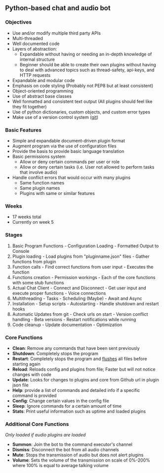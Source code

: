 ## Python-based chat and audio bot ##

### Objectives ###
  -	Use and/or modify multiple third party APIs
  -	Multi-threaded
  - Well documented code
  -	Layers of abstraction:
    - Expandable without having or needing an in-depth knowledge of internal structure
    - Beginner should be able to create their own plugins without having to deal with advanced topics such as thread-safety, api-keys, and HTTP requests
  - Expandable and modular code
  - Emphasis on code styling (Probably not PEP8 but at least consistent)
  - Object-oriented programming
  - Use of abstract base classes
  - Well formatted and consistent text output (All plugins should feel like they fit together)
  - Use of python dictionaries, custom objects, and custom error types
  - Make use of a version control system ([git](https://en.wikipedia.org/wiki/Git))

### Basic Features ###
  - Simple and expandable document-driven plugin format
  -	Augment program via the use of configuration files
  -	Provide the basis to provide basic language translation
  - Basic permissions system
    - Allow or deny certain commands per user or role
    - Allow or deny certain tasks (i.e. User not allowed to perform tasks that involve audio)
  - Handle conflict errors that would occur with many plugins
    - Same function names
    - Same plugin names
    - Plugins with same or similar features
    
### Weeks ###
  - 17 weeks total
  - Currently on week 5

### Stages ###
  1. Basic Program Functions
    - Configuration Loading
    - Formatted Output to Console
  1. Plugin loading
    - Load plugins from "pluginname.json" files
    - Gather functions from plugin
  1. Function calls
    - Find correct functions from user input
    - Executes the function
  1. Functions creation
    - Permission workings
    - Each of the core functions with some stub functions
  1. Actual Chat Client
    - Connect and Disconnect
    - Get user input and execute proper functions
    - Voice connections
  1. Multithreading
    - Tasks
    - Scheduling (Maybe)
    - Await and Async
  1. Installation
    - Setup scripts
    - Autostarting
    - Handle shutdown and restart hooks
  1. Automatic Updates from git
    - Check urls on start
    - Version conflict handling
    - Beta versions
    - Restart notifications while running
  1. Code cleanup
    - Update documentation
    - Optimization

### Core Functions ###
  -	**Clean**: Remove any commands that have been sent previously
  -	**Shutdown**: Completely stops the program
  - **Restart**: Completely stops the program and [flushes](https://blog.petrzemek.net/2014/03/23/restarting-a-python-script-within-itself/) all files before starting again
  - **Reload**: Reloads config and plugins from file; Faster but will not notice changes with code
  - **Update**: Looks for changes to plugins and core from Github url in plugin json file
  - **Help**: provide a list of commands and detailed info if a specific command is provided
  - **Config**: Change certain values in the config file
  - **Sleep**: Ignore commands for a certain amount of time
  - **Stats**: Print useful information such as uptime and loaded plugins


### Additional Core Functions ###
  *Only loaded if audio plugins are loaded*
  - **Summon**: Join the bot to the command executor's channel
  - **Dismiss**: Disconnect the bot from all audio channels
  - **Mute**: Stops the transmission of audio but does not alert plugins
  - **Volume**: Sets the volume of the transmission on scale of 0%-200% where 100% is equal to average talking volume
